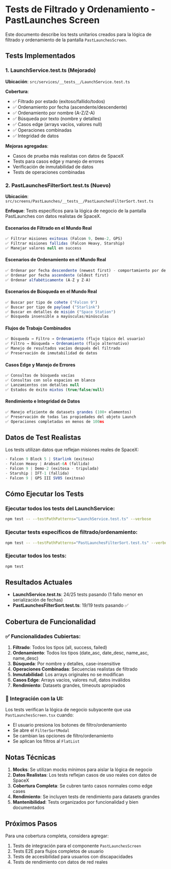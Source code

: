 # Tests de Filtrado y Ordenamiento - PastLaunches Screen

Este documento describe los tests unitarios creados para la lógica de filtrado y ordenamiento de la pantalla `PastLaunchesScreen`.

## Tests Implementados

### 1. LaunchService.test.ts (Mejorado)
**Ubicación**: `src/services/__tests__/LaunchService.test.ts`

**Cobertura**:
- ✅ Filtrado por estado (exitoso/fallido/todos)
- ✅ Ordenamiento por fecha (ascendente/descendente)
- ✅ Ordenamiento por nombre (A-Z/Z-A)
- ✅ Búsqueda por texto (nombre y detalles)
- ✅ Casos edge (arrays vacíos, valores null)
- ✅ Operaciones combinadas
- ✅ Integridad de datos

**Mejoras agregadas**:
- Casos de prueba más realistas con datos de SpaceX
- Tests para casos edge y manejo de errores
- Verificación de inmutabilidad de datos
- Tests de operaciones combinadas

### 2. PastLaunchesFilterSort.test.ts (Nuevo)
**Ubicación**: `src/screens/PastLaunches/__tests__/PastLaunchesFilterSort.test.ts`

**Enfoque**: Tests específicos para la lógica de negocio de la pantalla PastLaunches con datos realistas de SpaceX.

#### Escenarios de Filtrado en el Mundo Real
```typescript
✅ Filtrar misiones exitosas (Falcon 9, Demo-2, GPS)
✅ Filtrar misiones fallidas (Falcon Heavy, Starship)
✅ Manejar valores null en success
```

#### Escenarios de Ordenamiento en el Mundo Real
```typescript
✅ Ordenar por fecha descendente (newest first) - comportamiento por defecto
✅ Ordenar por fecha ascendente (oldest first)
✅ Ordenar alfabéticamente (A-Z y Z-A)
```

#### Escenarios de Búsqueda en el Mundo Real
```typescript
✅ Buscar por tipo de cohete ("Falcon 9")
✅ Buscar por tipo de payload ("Starlink")
✅ Buscar en detalles de misión ("Space Station")
✅ Búsqueda insensible a mayúsculas/minúsculas
```

#### Flujos de Trabajo Combinados
```typescript
✅ Búsqueda → Filtro → Ordenamiento (flujo típico del usuario)
✅ Filtro → Búsqueda → Ordenamiento (flujo alternativo)
✅ Manejo de resultados vacíos después del filtrado
✅ Preservación de inmutabilidad de datos
```

#### Casos Edge y Manejo de Errores
```typescript
✅ Consultas de búsqueda vacías
✅ Consultas con solo espacios en blanco
✅ Lanzamientos con detalles null
✅ Estados de éxito mixtos (true/false/null)
```

#### Rendimiento e Integridad de Datos
```typescript
✅ Manejo eficiente de datasets grandes (100+ elementos)
✅ Preservación de todas las propiedades del objeto Launch
✅ Operaciones completadas en menos de 100ms
```

## Datos de Test Realistas

Los tests utilizan datos que reflejan misiones reales de SpaceX:

```typescript
- Falcon 9 Block 5 | Starlink (exitosa)
- Falcon Heavy | Arabsat-6A (fallida)
- Falcon 9 | Demo-2 (exitosa - tripulada)
- Starship | IFT-1 (fallida)
- Falcon 9 | GPS III SV05 (exitosa)
```

## Cómo Ejecutar los Tests

### Ejecutar todos los tests del LaunchService:
```bash
npm test -- --testPathPatterns="LaunchService.test.ts" --verbose
```

### Ejecutar tests específicos de filtrado/ordenamiento:
```bash
npm test -- --testPathPatterns="PastLaunchesFilterSort.test.ts" --verbose
```

### Ejecutar todos los tests:
```bash
npm test
```

## Resultados Actuales

- **LaunchService.test.ts**: 24/25 tests pasando (1 fallo menor en serialización de fechas)
- **PastLaunchesFilterSort.test.ts**: 19/19 tests pasando ✅

## Cobertura de Funcionalidad

### ✅ Funcionalidades Cubiertas:
1. **Filtrado**: Todos los tipos (all, success, failed)
2. **Ordenamiento**: Todos los tipos (date_asc, date_desc, name_asc, name_desc)
3. **Búsqueda**: Por nombre y detalles, case-insensitive
4. **Operaciones Combinadas**: Secuencias realistas de filtrado
5. **Inmutabilidad**: Los arrays originales no se modifican
6. **Casos Edge**: Arrays vacíos, valores null, datos inválidos
7. **Rendimiento**: Datasets grandes, timeouts apropiados

### 🔄 Integración con la UI:
Los tests verifican la lógica de negocio subyacente que usa `PastLaunchesScreen.tsx` cuando:
- El usuario presiona los botones de filtro/ordenamiento
- Se abre el `FilterSortModal`
- Se cambian las opciones de filtro/ordenamiento
- Se aplican los filtros al `FlatList`

## Notas Técnicas

1. **Mocks**: Se utilizan mocks mínimos para aislar la lógica de negocio
2. **Datos Realistas**: Los tests reflejan casos de uso reales con datos de SpaceX
3. **Cobertura Completa**: Se cubren tanto casos normales como edge cases
4. **Rendimiento**: Se incluyen tests de rendimiento para datasets grandes
5. **Mantenibilidad**: Tests organizados por funcionalidad y bien documentados

## Próximos Pasos

Para una cobertura completa, considera agregar:
1. Tests de integración para el componente `PastLaunchesScreen`
2. Tests E2E para flujos completos de usuario
3. Tests de accesibilidad para usuarios con discapacidades
4. Tests de rendimiento con datos de red reales
